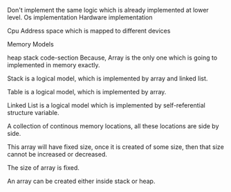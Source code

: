Don't implement the same logic which is already implemented at lower level.
Os implementation
Hardware implementation

Cpu Address space which is mapped to different devices

Memory Models

heap stack code-section
Because, Array is the only one which is going to implemented in memory exactly. 

Stack is a logical model, which is implemented by array and linked list.

Table is a logical model, which is implemented by array.

Linked List is a logical model which is implemented by self-referential structure variable. 


A collection of continous memory locations, all these locations are side by side. 

This array will have fixed size, once it is created of some size, then that size cannot be increased or decreased. 

The size of array is fixed.

An array can be created either inside stack or heap. 
